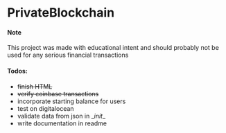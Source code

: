 # PrivateBlockchain

#### Note
This project was made with educational intent and should probably not be used for any serious financial transactions

####
#### Todos:
* ~~finish HTML~~
* ~~verify coinbase transactions~~
* incorporate starting balance for users
* test on digitalocean
* validate data from json in \__init__
* write documentation in readme
